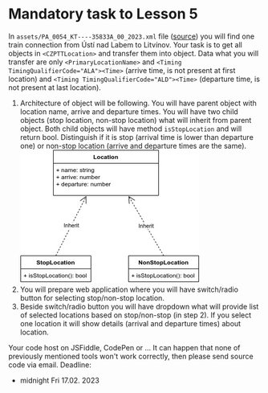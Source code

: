 # Mandatory task to Lesson 5

In `assets/PA_0054_KT----35833A_00_2023.xml` file ([source](https://portal.cisjr.cz/pub/draha/celostatni/szdc/2023/)) you will find one train connection from Ústí nad Labem to Litvínov. Your task is to get all objects in `<CZPTTLocation>` and transfer them into object. Data what you will transfer are only `<PrimaryLocationName>` and `<Timing TimingQualifierCode="ALA"><Time>` (arrive time, is not present at first location) and `<Timing TimingQualifierCode="ALD"><Time>` (departure time, is not present at last location).

1. Architecture of object will be following. You will have parent object with location name, arrive and departure times. You will have two child objects (stop location, non-stop location) what will inherit from parent object. Both child objects will have method `isStopLocation` and will return bool. Distinguish if it is stop (arrival time is lower than departure one) or non-stop location (arrive and departure times are the same). ![arch](assets/lesson4_diag.jpg)
2. You will prepare web application where you will have switch/radio button for selecting stop/non-stop location.
3. Beside switch/radio button you will have dropdown what will provide list of selected locations based on stop/non-stop (in step 2). If you select one location it will show details (arrival and departure times) about location.

Your code host on JSFiddle, CodePen or ... It can happen that none of previously mentioned tools won't work correctly, then please send source code via email.
Deadline:
* midnight Fri 17.02. 2023
